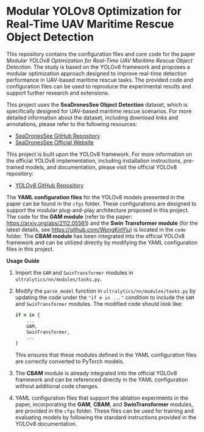 # Modular YOLOv8 Optimization for Real-Time UAV Maritime Rescue Object Detection

This repository contains the configuration files and core code for the paper *Modular YOLOv8 Optimization for Real-Time UAV Maritime Rescue Object Detection*. The study is based on the YOLOv8 framework and proposes a modular optimization approach designed to improve real-time detection performance in UAV-based maritime rescue tasks. The provided code and configuration files can be used to reproduce the experimental results and support further research and extensions.

This project uses the **SeaDronesSee Object Detection** dataset, which is specifically designed for UAV-based maritime rescue scenarios. For more detailed information about the dataset, including download links and annotations, please refer to the following resources:

- [SeaDronesSee GitHub Repository](https://github.com/Ben93kie/SeaDronesSee)
- [SeaDronesSee Official Website](https://macvi.org/)

This project is built upon the YOLOv8 framework. For more information on the official YOLOv8 implementation, including installation instructions, pre-trained models, and documentation, please visit the official YOLOv8 repository:

- [YOLOv8 GitHub Repository](https://github.com/ultralytics/ultralytics)

The **YAML configuration files** for the YOLOv8 models presented in the paper can be found in the `cfgs` folder. These configurations are designed to support the modular plug-and-play architecture proposed in this project. The code for the **GAM module** (refer to the paper: https://arxiv.org/abs/2112.05561) and the **Swin Transformer module** (for the latest details, see https://github.com/WongKinYiu) is located in the `code` folder. The **CBAM module** has been integrated into the official YOLOv8 framework and can be utilized directly by modifying the YAML configuration files in this project.



**Usage Guide**

1. Import the `GAM` and `SwinTransformer` modules in `ultralytics/nn/modules/tasks.py`. 
2. Modify the `parse_model` function in `ultralytics/nn/modules/tasks.py` by updating the code under the `"if m in ..."` condition to include the `GAM` and `SwinTransformer` modules. The modified code should look like:
   
   ```python
   if m in {
       ...
       GAM,
       SwinTransformer,
       ...
   }
   ```
   
   This ensures that these modules defined in the YAML configuration files are correctly converted to PyTorch models. 
3. The **CBAM** module is already integrated into the official YOLOv8 framework and can be referenced directly in the YAML configuration without additional code changes.
4. YAML configuration files that support the ablation experiments in the paper, incorporating the **GAM**, **CBAM**, and **SwinTransformer** modules, are provided in the `cfgs` folder. These files can be used for training and evaluating models by following the standard instructions provided in the YOLOv8 documentation.